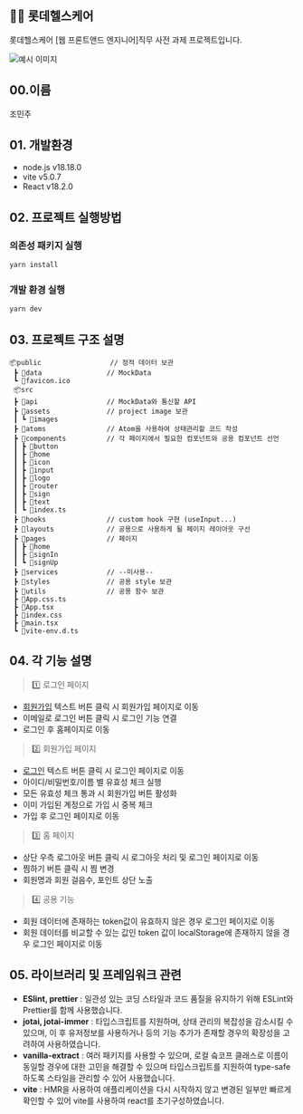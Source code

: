 ## 💪🏻 롯데헬스케어
롯데헬스케어 [웹 프론트앤드 엔지니어]직무 사전 과제 프로젝트입니다.

![예시 이미지](https://i.ibb.co/fFF3ZX3/image.png)


## 00.이름
조민주


## 01. 개발환경
- node.js v18.18.0
- vite v5.0.7
- React v18.2.0



## 02. 프로젝트 실행방법
### 의존성 패키지 실행
```bash
yarn install
```
### 개발 환경 실행
``` bash
yarn dev
````

## 03. 프로젝트 구조 설명
```
📦public                 // 정적 데이터 보관
 ┣ 📂data                // MockData
 ┗ 📜favicon.ico
 📦src
 ┣ 📂api                 // MockData와 통신할 API
 ┣ 📂assets              // project image 보관
 ┃ ┗ 📂images
 ┣ 📂atoms               // Atom을 사용하여 상태관리할 코드 작성
 ┣ 📂components          // 각 페이지에서 필요한 컴포넌트와 공용 컴포넌트 선언
 ┃ ┣ 📂button
 ┃ ┣ 📂home
 ┃ ┣ 📂icon
 ┃ ┣ 📂input
 ┃ ┣ 📂logo
 ┃ ┣ 📂router
 ┃ ┣ 📂sign
 ┃ ┣ 📂text
 ┃ ┗ 📜index.ts
 ┣ 📂hooks               // custom hook 구현 (useInput...)
 ┣ 📂layouts             // 공용으로 사용하게 될 페이지 레이아웃 구선
 ┣ 📂pages               // 페이지
 ┃ ┣ 📂home
 ┃ ┣ 📂signIn
 ┃ ┗ 📂signUp
 ┣ 📂services            // --미사용--
 ┣ 📂styles              // 공용 style 보관
 ┣ 📂utils               // 공용 함수 보관
 ┣ 📜App.css.ts
 ┣ 📜App.tsx
 ┣ 📜index.css
 ┣ 📜main.tsx
 ┗ 📜vite-env.d.ts
```

## 04. 각 기능 설명
> 1️⃣ 로그인 페이지
- <u>회원가입</u> 텍스트 버튼 클릭 시 회원가입 페이지로 이동
- 이메일로 로그인 버튼 클릭 시 로그인 기능 연결
- 로그인 후 홈페이지로 이동

> 2️⃣ 회원가입 페이지
- <u>로그인</u> 텍스트 버튼 클릭 시 로그인 페이지로 이동
- 아이디/비밀번호/이름 별 유효성 체크 실행
- 모든 유효성 체크 통과 시 회원가입 버튼 활성화
- 이미 가입된 계정으로 가입 시 중복 체크
- 가입 후 로그인 페이지로 이동

> 3️⃣ 홈 페이지
- 상단 우측 로그아웃 버튼 클릭 시 로그아웃 처리 및 로그인 페이지로 이동
- 찜하기 버튼 클릭 시 찜 변경
- 회원명과 회원 걸음수, 포인트 상단 노출

> 4️⃣ 공용 기능
- 회원 데이터에 존재하는 token값이 유효하지 않은 경우 로그인 페이지로 이동
- 회원 데이터를 비교할 수 있는 값인 token 값이 localStorage에 존재하지 않을 경우 로그인 페이지로 이동



## 05. 라이브러리 및 프레임워크 관련
- **ESlint, prettier** : 일관성 있는 코딩 스타일과 코드 품질을 유지하기 위해 ESLint와 Prettier를 함께 사용했습니다.
- **jotai, jotai-immer** : 타입스크립트를 지원하며, 상태 관리의 복잡성을 감소시킬 수 있으며, 이 후 유저정보를 사용하거나 등의 기능 추가가 존재할 경우의 확장성을 고려하여 사용하였습니다.
- **vanilla-extract** : 여러 패키지를 사용할 수 있으며, 로컬 슼코프 클래스로 이름이 동일할 경우에 대한 고민을 해결할 수 있으며 타입스크립트를 지원하여 type-safe하도록 스타일을 관리할 수 있어 사용했습니다.
- **vite** : HMR을 사용하여 애플리케이션을 다시 시작하지 않고 변경된 일부만 빠르게 확인할 수 있어 vite를 사용하여 react를 초기구성하였습니다.

